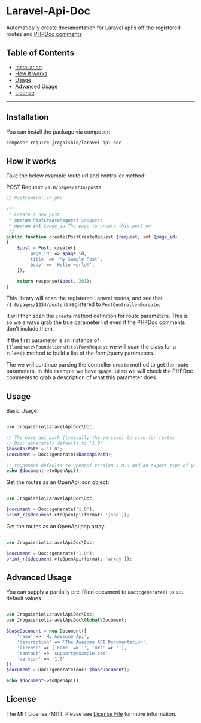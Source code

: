 # Laravel-Api-Doc

Automatically create documentation for Laravel api's off the registered routes and [PHPDoc comments](https://www.phpdoc.org/)

## Table of Contents

- [Installation](#installation)
- [How it works](#how-it-works)
- [Usage](#usage)
- [Advanced Usage](#advanced-usage)
- [License](#license)

---

## Installation

You can install the package via composer:

```bash
composer require jrogaishio/laravel-api-doc
```

## How it works

Take the below example route url and controller method:

POST Request: `/1.0/pages/1234/posts`

```php
// PostController.php

/**
 * Create a new post
 * @param PostCreateRequest $request
 * @param int $page_id The page to create this post on
 */
public function create(PostCreateRequest $request, int $page_id)
{
    $post = Post::create([
        'page_id' => $page_id,
        'title' => 'My Sample Post',
        'body' => 'Hello world!',
    ]);

    return response($post, 201);
}
```

This library will scan the registered Laravel routes, and see that `/1.0/pages/1234/posts` is registered to `PostController@create`.

It will then scan the `create` method definition for route parameters. This is so we always grab the true parameter list even if the PHPDoc comments don't include them.

If the first parameter is an instance of `Illuminate\Foundation\Http\FormRequest` we will scan the class for a `rules()` method to build a list of the form/query parameters.

The we will continue parsing the controller `create` method to get the route parameters. In this example we have `$page_id` so we will check the PHPDoc comments to grab a description of what this parameter does.

## Usage

Basic Usage:

```php

use Jrogaishio\LaravelApiDoc\Doc;

// The base api path (typically the version) to scan for routes
// Doc::generate() defaults to '1.0'
$baseApiPath = '1.0';
$document = Doc::generate($baseApiPath);

// toOpenApi defaults to OpenApi version 3.0.3 and an export type of yaml
echo $document->toOpenApi();
```

Get the routes as an OpenApi json object:

```php

use Jrogaishio\LaravelApiDoc\Doc;

$document = Doc::generate('1.0');
print_r($document->toOpenApi(format: 'json'));
```

Get the routes as an OpenApi php array:

```php

use Jrogaishio\LaravelApiDoc\Doc;

$document = Doc::generate('1.0');
print_r($document->toOpenApi(format: 'array'));
```

## Advanced Usage

You can supply a partially pre-filled document to `Doc::generate()` to set default values

```php

use Jrogaishio\LaravelApiDoc\Doc;
use Jrogaishio\LaravelApiDoc\Global\Document;

$baseDocument = new Document([
    'name' => 'My Awesome Api',
    'description' => 'The Awesome API Documentation',
    'license' => ['name' => '', 'url' => ''],
    'contact' => 'support@example.com',
    'version' => '1.0'
]);
$document = Doc::generate(doc: $baseDocument);

echo $document->toOpenApi();
```

## License

The MIT License (MIT). Please see [License File](LICENSE.md) for more information.
